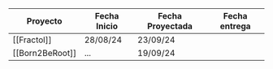 
| Proyecto        | Fecha Inicio | Fecha Proyectada | Fecha entrega |
| --------------- | ------------ | ---------------- | ------------- |
| [[Fractol]]     | 28/08/24     | 23/09/24         |               |
| [[Born2BeRoot]] | ...          | 19/09/24         |               |

